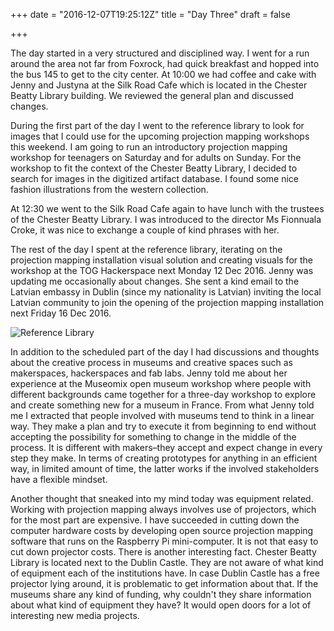 +++
date = "2016-12-07T19:25:12Z"
title = "Day Three"
draft = false

+++

The day started in a very structured and disciplined way. I went for a run around the area not far from Foxrock, had quick breakfast and hopped into the bus 145 to get to the city center. At 10:00 we had coffee and cake with Jenny and Justyna at the Silk Road Cafe which is located in the Chester Beatty Library building. We reviewed the general plan and discussed changes. 

During the first part of the day I went to the reference library to look for images that I could use for the upcoming projection mapping workshops this weekend. I am going to run an introductory projection mapping workshop for teenagers on Saturday and for adults on Sunday. For the workshop to fit the context of the Chester Beatty Library, I decided to search for images in the digitized artifact database. I found some nice fashion illustrations from the western collection.

At 12:30 we went to the Silk Road Cafe again to have lunch with the trustees of the Chester Beatty Library. I was introduced to the director Ms Fionnuala Croke, it was nice to exchange a couple of kind phrases with her.

The rest of the day I spent at the reference library, iterating on the projection mapping installation visual solution and creating visuals for the workshop at the TOG Hackerspace next Monday 12 Dec 2016. Jenny was updating me occasionally about changes. She sent a kind email to the Latvian embassy in Dublin (since my nationality is Latvian) inviting the local Latvian community to join the opening of the projection mapping installation next Friday 16 Dec 2016.

![Reference Library](postimages/reference-library.jpg)

In addition to the scheduled part of the day I had discussions and thoughts about the creative process in museums and creative spaces such as makerspaces, hackerspaces and fab labs. Jenny told me about her experience at the Museomix open museum workshop where people with different backgrounds came together for a three-day workshop to explore and create something new for a museum in France. From what Jenny told me I extracted that people involved with museums tend to think in a linear way. They make a plan and try to execute it from beginning to end without accepting the possibility for something to change in the middle of the process. It is different with makers–they accept and expect change in every step they make. In terms of creating prototypes for anything in an efficient way, in limited amount of time, the latter works if the involved stakeholders have a flexible mindset.

Another thought that sneaked into my mind today was equipment related. Working with projection mapping always involves use of projectors, which for the most part are expensive. I have succeeded in cutting down the computer hardware costs by developing open source projection mapping software that runs on the Raspberry Pi mini-computer. It is not that easy to cut down projector costs. There is another interesting fact. Chester Beatty Library is located next to the Dublin Castle. They are not aware of what kind of equipment each of the institutions have. In case Dublin Castle has a free projector lying around, it is problematic to get information about that. If the museums share any kind of funding, why couldn't they share information about what kind of equipment they have? It would open doors for a lot of interesting new media projects.
